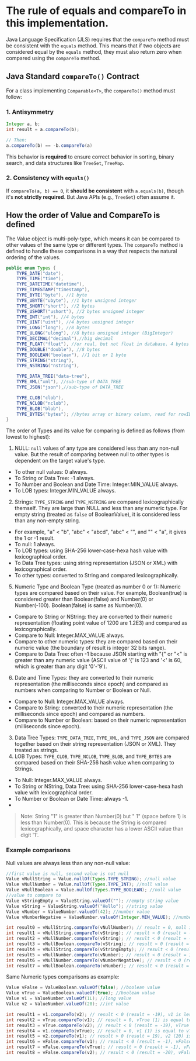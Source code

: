 The rule of equals and compareTo in this implementation.
======

Java Language Specification (JLS) requires that the `compareTo` method must be consistent with the `equals` method. This means that if two objects are considered equal by the `equals` method, they must also return zero when compared using the `compareTo` method.

## Java Standard `compareTo()` Contract

For a class implementing `Comparable<T>`, the `compareTo()` method must follow:

### 1. **Antisymmetry**

```java
Integer a, b;
int result = a.compareTo(b);

// Then:
a.compareTo(b) == -b.compareTo(a)
```

This behavior is **required** to ensure correct behavior in sorting, binary search, and data structures like `TreeSet`, `TreeMap`.

### 2. Consistency with `equals()`

If `compareTo(a, b) == 0`, it **should be consistent** with `a.equals(b)`, though it's **not strictly required**. But Java APIs (e.g., `TreeSet`) often assume it.

## How the order of Value and CompareTo is defined

The Value object is multi-poly-type, which means it can be compared to other values of the same type or different types. The `compareTo` method is defined to handle these comparisons in a way that respects the natural ordering of the values.

```java
public enum Types {
    TYPE_DATE("date"),
    TYPE_TIME("time"),
    TYPE_DATETIME("datetime"),
    TYPE_TIMESTAMP("timestamp"),
    TYPE_BYTE("byte"), //1 byte
    TYPE_UBYTE("ubyte"), //1 byte unsigned integer
    TYPE_SHORT("short"), //2 bytes
    TYPE_USHORT("ushort"), //2 bytes unsigned integer
    TYPE_INT("int"), //4 bytes
    TYPE_UINT("uint"), //4 bytes unsigned integer
    TYPE_LONG("long"), //8 bytes
    TYPE_ULONG("ulong"), //8 bytes unsigned integer (BigInteger)
    TYPE_DECIMAL("decimal"),//big decimal
    TYPE_FLOAT("float"), //or real, but not float in database. 4 bytes
    TYPE_DOUBLE("double"), //8 bytes
    TYPE_BOOLEAN("boolean"), //1 bit or 1 byte
    TYPE_STRING("string"),
    TYPE_NSTRING("nstring"),

    TYPE_DATA_TREE("data-tree"),
    TYPE_XML("xml"), //sub-type of DATA_TREE
    TYPE_JSON("json"),//sub-type of DATA_TREE

    TYPE_CLOB("clob"),
    TYPE_NCLOB("nclob"),
    TYPE_BLOB("blob"),
    TYPE_BYTES("bytes"); //bytes array or binary column, read for rowID data.
}
```

The order of Types and its value for comparing is defined as follows (from lowest to highest):

1. NULL: `null` values of any type are considered less than any non-null value. But the result of comparing between null to other types is dependent on the target value's type.
  * To other null values: 0 always.
  * To String or Data Tree: -1 always.
  * To Number and Boolean and Date Time: Integer.MIN_VALUE always.
  * To LOB types: Integer.MIN_VALUE always.
2. Strings: `TYPE_STRING` and `TYPE_NSTRING` are compared lexicographically themself. They are large than NULL and less than any numeric type. For empty string (treated as `false` of BooleanValue), it is considered less than any non-empty string.
  * For example, "a" < "b", "abc" < "abcd", "abc" < "", and "" < "a", it gives the 1 or -1 result.
  * To null: 1 always.
  * To LOB types: using SHA-256 lower-case-hexa hash value with lexicographical order.
  * To Data Tree types: using string representation (JSON or XML) with lexicographical order.
  * To other types: converted to String and compared lexicographically.
5. Numeric Type and Boolean Type (treated as number 0 or 1): Numeric types are compared based on their value. For example, Boolean(true) is considered greater than Boolean(false) and Number(0) or Number(-100). Boolean(false) is same as Number(0).
  * Compare to String or NString: they are converted to their numeric representation (floating point value of 1200 are 1.2E3) and compared as lexicographically.
  * Compare to Null: Integer.MAX_VALUE always.
  * Compare to other numeric types: they are compared based on their numeric value (the boundary of result is integer 32 bits range).
  * Compare to Data Tree: often -1 because JSON starting with "{" or "<" is greater than any numeric value (ASCII value of '{' is 123 and '<' is 60, which is greater than any digit '0'-'9').
6. Date and Time Types: they are converted to their numeric representation (the milliseconds since epoch) and compared as numbers when comparing to Number or Boolean or Null.
  * Compare to Null: Integer.MAX_VALUE always.
  * Compare to String: converted to their numeric representation (the milliseconds since epoch) and compared as numbers.
  * Compare to Number or Boolean: based on their numeric representation (milliseconds since epoch).
3. Data Tree Types: `TYPE_DATA_TREE`, `TYPE_XML`, and `TYPE_JSON` are compared together based on their string representation (JSON or XML). They treated as strings.
4. LOB Types: `TYPE_CLOB`, `TYPE_NCLOB`, `TYPE_BLOB`, and `TYPE_BYTES` are compared based on their SHA-256 hash value when comparing to Strings.
* To Null: Integer.MAX_VALUE always.
* To String or NString, Data Tree: using SHA-256 lower-case-hexa hash value with lexicographical order.
* To Number or Boolean or Date Time: always -1.
* 
> Note: String "1" is greater than Number(0) but " 1" (space before 1) is less than Number(0). This is because the String is compared lexicographically, and space character has a lower ASCII value than digit '1'.

### Example comparisons

Null values are always less than any non-null value:

```java
//first value is null, second value is not null
Value vNullString = Value.nullOf(Types.TYPE_STRING); //null value
Value vNullNumber = Value.nullOf(Types.TYPE_INT); //null value
Value vNullBoolean = Value.nullOf(Types.TYPE_BOOLEAN); //null value
//value to compare to
Value vStringEmpty = ValueString.valueOf(""); //empty string value
Value vString = ValueString.valueOf("Hello"); //string value
Value vNumber = ValueNumber.valueOf(42); //number value
Value vNumberNegative = ValueNumber.valueOf(Integer.MIN_VALUE); //number value

int result0 = vNullString.compareTo(vNullNumber); // result = 0, null is only equal to null any types
int result1 = vNullString.compareTo(vString); // result < 0 (result = -1), null is less than "Hello"
int result2 = vNullNumber.compareTo(vString); // result < 0 (result = -1), null is less than "Hello"
int result3 = vNullBoolean.compareTo(vString); // result < 0 (result = -1), null is less than "Hello"
int result4 = vNullString.compareTo(vStringEmpty); // result < 0 (result = -1), null is less than "" as well.
int result5 = vNullNumber.compareTo(vNumber); // result < 0 (result = Integer.MIN_VALUE), null is less than 42.
int result6 = vNullNumber.compareTo(vNumberNegative); // result < 0 (result = Integer.MIN_VALUE), null is even less than -2147483648
int result7 = vNullBoolean.compareTo(vNumber); // result < 0 (result = Integer.MIN_VALUE), null is less than "Hello"
```

Same Numeric types comparisons as example:

```java
Value vFalse = ValueBoolean.valueOf(false); //boolean value
Value vTrue = ValueBoolean.valueOf(true); //boolean value
Value v1 = ValueNumber.valueOf(1L); //long value
Value v2 = ValueNumber.valueOf(20); //int value

int result1 = v1.compareTo(v2); // result < 0 (result = -19), v1 is less than v2
int result2 = vTrue.compareTo(v1); // result = 0, vTrue (1) is equal to v1 (1)
int result3 = vTrue.compareTo(v2); // result < 0 (result = -19), vTrue (1) is less than v2 (20)
int result4 = v1.compareTo(vTrue); // result = 0, v1 (1) is equal to vTrue (1)
int result5 = v2.compareTo(v1); // result > 0 (result = 19), v2 (20) is greater than v1 (1)
int result6 = vFalse.compareTo(v1); // result < 0 (result = -1), vFalse (0) is less than v1 (1)
int result7 = vFalse.compareTo(vTrue); // result < 0 (result = -1), vFalse (0) is less than vTrue (1)
int result8 = vFalse.compareTo(v2); // result < 0 (result = -20), vFalse (0) is less than v2 (20)
```
